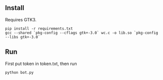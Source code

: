 
## Install
Requires GTK3.
```
pip install -r requirements.txt
gcc --shared `pkg-config --cflags gtk+-3.0` wc.c -o lib.so `pkg-config --libs gtk+-3.0`
```
## Run
First put token in token.txt, then run
```
python bot.py
```